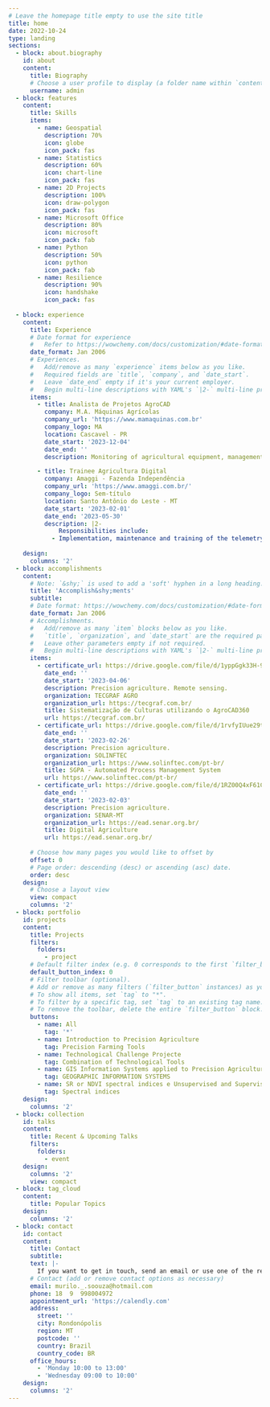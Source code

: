 ```yaml
---
# Leave the homepage title empty to use the site title
title: home
date: 2022-10-24
type: landing
sections:
  - block: about.biography
    id: about
    content:
      title: Biography
      # Choose a user profile to display (a folder name within `content/authors/`)
      username: admin
  - block: features
    content:
      title: Skills
      items:
        - name: Geospatial
          description: 70%
          icon: globe
          icon_pack: fas
        - name: Statistics
          description: 60%
          icon: chart-line
          icon_pack: fas
        - name: 2D Projects
          description: 100%
          icon: draw-polygon
          icon_pack: fas
        - name: Microsoft Office
          description: 80%
          icon: microsoft
          icon_pack: fab
        - name: Python
          description: 50%
          icon: python
          icon_pack: fab
        - name: Resilience
          description: 90%
          icon: handshake
          icon_pack: fas
    
  - block: experience
    content:
      title: Experience
      # Date format for experience
      #   Refer to https://wowchemy.com/docs/customization/#date-format
      date_format: Jan 2006
      # Experiences.
      #   Add/remove as many `experience` items below as you like.
      #   Required fields are `title`, `company`, and `date_start`.
      #   Leave `date_end` empty if it's your current employer.
      #   Begin multi-line descriptions with YAML's `|2-` multi-line prefix.
      items:
        - title: Analista de Projetos AgroCAD
          company: M.A. Máquinas Agrícolas
          company_url: 'https://www.mamaquinas.com.br'
          company_logo: MA
          location: Cascavel - PR 
          date_start: '2023-12-04'
          date_end: ''
          description: Monitoring of agricultural equipment, management of active agricultural equipment, control of all information regarding equipment monitoring, proactive contact with customers and selling the value of the technology to the customer. Carry out visits to strategic customers in stores; Work with the targeted traffic project on the farm; Carry out parallel lines when planting and spraying; Work with a focus on optimizing the planted area; Present solutions to customers to reduce fuel costs; Support the Sales and After-Sales team in demonstrations of technology products with Agrocad.

        - title: Trainee Agricultura Digital  
          company: Amaggi - Fazenda Independência
          company_url: 'https://www.amaggi.com.br/'
          company_logo: Sem-título
          location: Santo Antônio do Leste - MT
          date_start: '2023-02-01'
          date_end: '2023-05-30'
          description: |2-
              Responsibilities include:
            - Implementation, maintenance and training of the telemetry system; Planting line projects (operations traffic control); Conservation and maintenance of dangerous stations; Spray and seeder variable rate application configuration; Tool (GIS): Productivity, rain and thematic maps; Configuration and configuration of monitors; Preparation of reports and analysis of operational indicators; Fertilizer range calibration; Support spray nozzle measurement with a digital tool;
        
    design:
      columns: '2'
  - block: accomplishments
    content:
      # Note: `&shy;` is used to add a 'soft' hyphen in a long heading.
      title: 'Accomplish&shy;ments'
      subtitle:
      # Date format: https://wowchemy.com/docs/customization/#date-format
      date_format: Jan 2006
      # Accomplishments.
      #   Add/remove as many `item` blocks below as you like.
      #   `title`, `organization`, and `date_start` are the required parameters.
      #   Leave other parameters empty if not required.
      #   Begin multi-line descriptions with YAML's `|2-` multi-line prefix.
      items:
        - certificate_url: https://drive.google.com/file/d/1yppGgk33H-9vP61uUZs5wJaD-EY4aS9x/view
          date_end: ''
          date_start: '2023-04-06'
          description: Precision agriculture. Remote sensing.
          organization: TECGRAF AGRO
          organization_url: https://tecgraf.com.br/
          title: Sistematização de Culturas utilizando o AgroCAD360 
          url: https://tecgraf.com.br/
        - certificate_url: https://drive.google.com/file/d/1rvfyIUue29tVa2Hy7k0WG8n0nb2QWM8Y/view?usp=drivesdk
          date_end: ''
          date_start: '2023-02-26'
          description: Precision agriculture.
          organization: SOLINFTEC
          organization_url: https://www.solinftec.com/pt-br/
          title: SGPA - Automated Process Management System
          url: https://www.solinftec.com/pt-br/
        - certificate_url: https://drive.google.com/file/d/1RZ00Q4xF61CdHhBP260RmpYuYp9F8LL-/view
          date_end: ''
          date_start: '2023-02-03'
          description: Precision agriculture.
          organization: SENAR-MT
          organization_url: https://ead.senar.org.br/
          title: Digital Agriculture
          url: https://ead.senar.org.br/
   
      # Choose how many pages you would like to offset by
      offset: 0
      # Page order: descending (desc) or ascending (asc) date.
      order: desc
    design:
      # Choose a layout view
      view: compact
      columns: '2'
  - block: portfolio
    id: projects
    content:
      title: Projects
      filters:
        folders:
          - project
      # Default filter index (e.g. 0 corresponds to the first `filter_button` instance below).
      default_button_index: 0
      # Filter toolbar (optional).
      # Add or remove as many filters (`filter_button` instances) as you like.
      # To show all items, set `tag` to "*".
      # To filter by a specific tag, set `tag` to an existing tag name.
      # To remove the toolbar, delete the entire `filter_button` block.
      buttons:
        - name: All
          tag: '*'
        - name: Introduction to Precision Agriculture
          tag: Precision Farming Tools
        - name: Technological Challenge Projecte
          tag: Combination of Technological Tools  
        - name: GIS Information Systems applied to Precision Agriculture
          tag: GEOGRAPHIC INFORMATION SYSTEMS
        - name: SR or NDVI spectral indices e Unsupervised and Supervised Classification
          tag: Spectral indices
    design:
      columns: '2'
  - block: collection
    id: talks
    content:
      title: Recent & Upcoming Talks
      filters:
        folders:
          - event
    design:
      columns: '2'
      view: compact
  - block: tag_cloud
    content:
      title: Popular Topics
    design:
      columns: '2'
  - block: contact
    id: contact
    content:
      title: Contact
      subtitle:
      text: |-
        If you want to get in touch, send an email or use one of the resources indicated in this page.
      # Contact (add or remove contact options as necessary)
      email: murilo._.soouza@hotmail.com
      phone: 18  9  998004972
      appointment_url: 'https://calendly.com'
      address:
        street: ''
        city: Rondonópolis
        region: MT
        postcode: ''
        country: Brazil
        country_code: BR
      office_hours:
        - 'Monday 10:00 to 13:00'
        - 'Wednesday 09:00 to 10:00'
    design:
      columns: '2'
---
```

